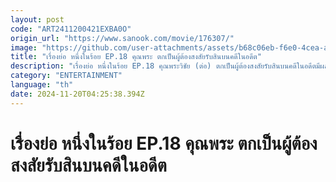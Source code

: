 ```yaml
---
layout: post
code: "ART2411200421EXBA0O"
origin_url: "https://www.sanook.com/movie/176307/"
image: "https://github.com/user-attachments/assets/b68c06eb-f6e0-4cea-a06e-94148fad3953"
title: "เรื่องย่อ หนึ่งในร้อย EP.18 คุณพระ ตกเป็นผู้ต้องสงสัยรับสินบนคดีในอดีต"
description: "เรื่องย่อ หนึ่งในร้อย EP.18 คุณพระวิชัย (ต่อ) ตกเป็นผู้ต้องสงสัยรับสินบนคดีในอดีตมีผลต่อหน้าที่การงานในปัจจุบัน อนงค์ (ญาญ่า) วางแผนคอยช่วยเหลือสามีอย่างเต็มที่ แต่ทุกคนในบ้านได้เจอศึกหนัก!"
category: "ENTERTAINMENT"
language: "th"
date: 2024-11-20T04:25:38.394Z
---
```


# เรื่องย่อ หนึ่งในร้อย EP.18 คุณพระ ตกเป็นผู้ต้องสงสัยรับสินบนคดีในอดีต